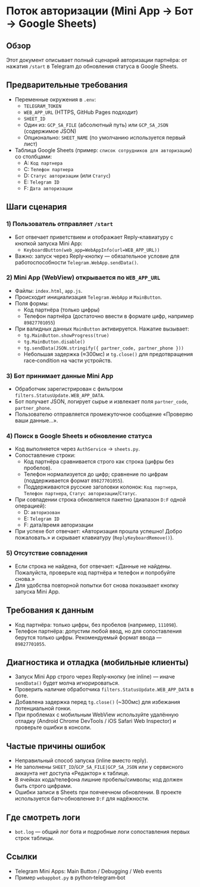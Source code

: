 # Поток авторизации (Mini App → Бот → Google Sheets)

## Обзор
Этот документ описывает полный сценарий авторизации партнёра: от нажатия `/start` в Telegram до обновления статуса в Google Sheets.

## Предварительные требования
- Переменные окружения в `.env`:
  - `TELEGRAM_TOKEN`
  - `WEB_APP_URL` (HTTPS, GitHub Pages подходит)
  - `SHEET_ID`
  - Один из: `GCP_SA_FILE` (абсолютный путь) или `GCP_SA_JSON` (содержимое JSON)
  - Опционально: `SHEET_NAME` (по умолчанию используется первый лист)
- Таблица Google Sheets (пример: `список сотрудников для авторизации`) со столбцами:
  - A: `Код партнера`
  - C: `Телефон партнера`
  - D: `Статус авторизации` (или `Статус`)
  - E: `Telegram ID`
  - F: `Дата авторизации`

## Шаги сценария

### 1) Пользователь отправляет `/start`
- Бот отвечает приветствием и отображает Reply‑клавиатуру с кнопкой запуска Mini App:
  - `KeyboardButton(web_app=WebAppInfo(url=WEB_APP_URL))`
- Важно: запуск через Reply‑кнопку — обязательное условие для работоспособности `Telegram.WebApp.sendData()`.

### 2) Mini App (WebView) открывается по `WEB_APP_URL`
- Файлы: `index.html`, `app.js`.
- Происходит инициализация `Telegram.WebApp` и `MainButton`.
- Поля формы:
  - Код партнёра (только цифры)
  - Телефон партнёра (достаточно ввести в формате цифр, например `89827701055`)
- При валидных данных `MainButton` активируется. Нажатие вызывает:
  - `tg.MainButton.showProgress(true)`
  - `tg.MainButton.disable()`
  - `tg.sendData(JSON.stringify({ partner_code, partner_phone }))`
  - Небольшая задержка (≈300мс) и `tg.close()` для предотвращения race‑condition на части устройств.

### 3) Бот принимает данные Mini App
- Обработчик зарегистрирован с фильтром `filters.StatusUpdate.WEB_APP_DATA`.
- Бот получает JSON, логирует сырье и извлекает поля `partner_code`, `partner_phone`.
- Пользователю отправляется промежуточное сообщение «Проверяю ваши данные…».

### 4) Поиск в Google Sheets и обновление статуса
- Код выполняется через `AuthService` → `sheets.py`.
- Сопоставление строки:
  - Код партнёра сравнивается строго как строка (цифры без пробелов).
  - Телефон нормализуется до цифр; сравнение по цифрам (поддерживается формат `89827701055`).
  - Поддерживаются русские заголовки колонок: `Код партнера`, `Телефон партнера`, `Статус авторизации`/`Статус`.
- При совпадении строка обновляется пакетно (диапазон `D:F` одной операцией):
  - D: `авторизован`
  - E: `Telegram ID`
  - F: дата/время авторизации
- При успехе бот отвечает: «Авторизация прошла успешно! Добро пожаловать.» и скрывает клавиатуру (`ReplyKeyboardRemove()`).

### 5) Отсутствие совпадения
- Если строка не найдена, бот отвечает: «Данные не найдены. Пожалуйста, проверьте код партнёра и телефон и попробуйте снова.»
- Для удобства повторной попытки бот снова показывает кнопку запуска Mini App.

## Требования к данным
- Код партнёра: только цифры, без пробелов (например, `111098`).
- Телефон партнёра: допустим любой ввод, но для сопоставления берутся только цифры. Рекомендуемый формат ввода — `89827701055`.

## Диагностика и отладка (мобильные клиенты)
- Запуск Mini App строго через Reply‑кнопку (не inline) — иначе `sendData()` будет молча игнорироваться.
- Проверить наличие обработчика `filters.StatusUpdate.WEB_APP_DATA` в боте.
- Добавлена задержка перед `tg.close()` (~300мс) для избежания потенциальной гонки.
- При проблемах с мобильным WebView используйте удалённую отладку (Android Chrome DevTools / iOS Safari Web Inspector) и проверьте ошибки в консоли.

## Частые причины ошибок
- Неправильный способ запуска (inline вместо reply).
- Не заполнены `SHEET_ID`/`GCP_SA_FILE|GCP_SA_JSON` или у сервисного аккаунта нет доступа «Редактор» к таблице.
- В ячейках кода/телефона лишние пробелы/символы; код должен быть строго цифрами.
- Ошибки записи в Sheets при поячеечном обновлении. В проекте используется батч‑обновление `D:F` для надёжности.

## Где смотреть логи
- `bot.log` — общий лог бота и подробные логи сопоставления первых строк таблицы.

## Ссылки
- Telegram Mini Apps: Main Button / Debugging / Web events
- Пример `webappbot.py` в python‑telegram‑bot
